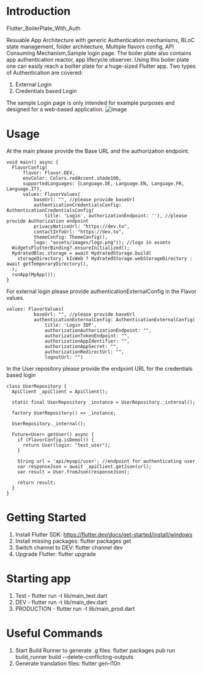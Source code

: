 

# Introduction 
Flutter_BoilerPlate_With_Auth

Resuable App Architecture with generic Authentication mechanisms, BLoC state management, folder architecture, Multiple flavors config, API Consuming Mechanism,Sample login page. The boiler plate  also contains app authentication reactor, app lifecycle observer. 
Using this boiler plate one can easily reach a boilter plate for a huge-sized Flutter app.
Two types of Authentication are covered:
1. External Login
2. Credentials based Login

The sample Login page is only intended for example purposes and designed for a web-based application. 
![image](https://user-images.githubusercontent.com/23314441/198387317-8e34bff0-a6e2-49bf-9dad-51cc051124cb.png)
# Usage
At the main please provide the Base URL and the authorization endpoint. 

```
void main() async {
  FlavorConfig(
      flavor: Flavor.DEV,
      envColor: Colors.redAccent.shade100,
      supportedLanguages: [Language.DE, Language.EN, Language.FR, Language.IT],
      values: FlavorValues(
          baseUrl: "", //please provide baseUrl
          authenticationCredentialsConfig: AuthenticationCredentialsConfig(
              title: 'Login', authorizationEndpoint: ''), //please provide Authorization endpoint
          privacyNoticeUrl: "https://dev.to",
          contactInfoUrl: "https://dev.to",
          themeConfig: ThemeConfig(),
          logo: "assets/images/logo.png")); //logo in assets
  WidgetsFlutterBinding?.ensureInitialized();
  HydratedBloc.storage = await HydratedStorage.build(
    storageDirectory: kIsWeb ? HydratedStorage.webStorageDirectory : await getTemporaryDirectory(),
  );
  runApp(MyApp());
}
```

For external login please provide authenticationExternalConfig in the Flavor values.
```
values: FlavorValues(
          baseUrl: "", //please provide baseUrl
          authenticationExternalConfig: AuthenticationExternalConfig(
              title: 'Login IDP',
              authorizationAuthorizationEndpoint: "",
              authorizationTokenEndpoint: "",
              authorizationAppIdentifier: "",
              authorizationAppSecret: "",
              authorizationRedirectUrl: "",
              logoutUrl: "")
```
In the User repository please provide the  endpoint URL for the credentials based login 
```
class UserRepository {
  ApiClient _apiClient = ApiClient();

  static final UserRepository _instance = UserRepository._internal();

  factory UserRepository() => _instance;

  UserRepository._internal();

  Future<User> getUser() async {
    if (FlavorConfig.isDemo()) {
      return User(login: "test_user");
    }

    String url = 'api/myapi/user'; //endpoint for authenticating user
    var responseJson = await _apiClient.getJson(url);
    var result = User.fromJson(responseJson);

    return result;
  }
}

```
# Getting Started
1. Install Flutter SDK: https://flutter.dev/docs/get-started/install/windows
2. Install missing packages: flutter packages get
3. Switch channel to DEV: flutter channel dev
4. Upgrade Flutter: flutter upgrade

# Starting app
1. Test - flutter run -t lib/main_test.dart
2. DEV - flutter run -t lib/main_dev.dart
3. PRODUCTION - flutter run -t lib/main_prod.dart

# Useful Commands
1. Start Build Runner to generate .g files: flutter packages pub run build_runner build --delete-conflicting-outputs 
2. Generate translation files: flutter gen-l10n

